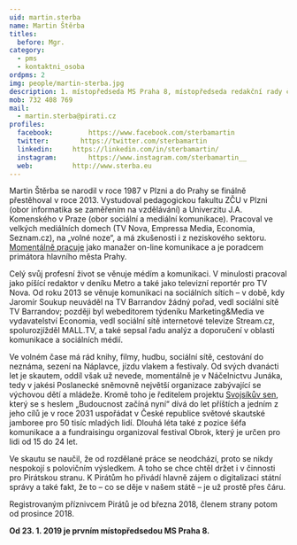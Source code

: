 ```yaml
---
uid: martin.sterba
name: Martin Štěrba
titles:
  before: Mgr.
category: 
  - pms
  - kontaktni_osoba
ordpms: 2
img: people/martin-sterba.jpg  
description: 1. místopředseda MS Praha 8, místopředseda redakční rady časopisu Osmička
mob: 732 408 769
mail: 
  - martin.sterba@pirati.cz 
profiles:
  facebook: 		https://www.facebook.com/sterbamartin
  twitter: 		  https://twitter.com/sterbamartin
  linkedin:     https://linkedin.com/in/sterbamartin/
  instagram:		https://www.instagram.com/sterbamartin__
  web:          http://www.sterba.eu
---
```


Martin Štěrba se narodil v roce 1987 v Plzni a do Prahy se finálně přestěhoval v roce 2013. Vystudoval pedagogickou fakultu ZČU v Plzni (obor informatika se zaměřením na vzdělávání) a Univerzitu J.A. Komenského v Praze (obor sociální a mediální komunikace). Pracoval ve velkých mediálních domech (TV Nova, Empressa Media, Economia, Seznam.cz), na „volné noze“, a má zkušenosti i z neziskového sektoru. [Momentálně pracuje][] jako manažer on-line komunikace a je poradcem primátora hlavního města Prahy. 

Celý svůj profesní život se věnuje médím a komunikaci. V minulosti pracoval jako píšící redaktor v deníku Metro a také jako televizní reportér pro TV Nova. Od roku 2013 se věnuje komunikaci na sociálních sítích – v době, kdy Jaromír Soukup neuváděl na TV Barrandov žádný pořad, vedl sociální sítě TV Barrandov; později byl webeditorem týdeníku Marketing&Media ve vydavatelství Economia, vedl sociální sítě internetové televize Stream.cz, spolurozjížděl MALL.TV, a také sepsal řadu analýz a doporučení v oblasti komunikace a sociálních médií. 

Ve volném čase má rád knihy, filmy, hudbu, sociální sítě, cestování do neznáma, sezení na Náplavce, jízdu vlakem a festivaly. Od svých dvanácti let je skautem, oddíl však už nevede, momentálně je v Náčelnictvu Junáka, tedy v jakési Poslanecké sněmovně největší organizace zabývající se výchovou dětí a mládeže. Kromě toho je ředitelem projektu [Svojsíkův sen][], který se s heslem „Budoucnost začíná nyní“ dívá do let příštích a jedním z jeho cílů je v roce 2031 uspořádat v České republice světové skautské jamboree pro 50 tisíc mladých lidí. Dlouhá léta také z pozice šéfa komunikace a a fundraisingu organizoval festival Obrok, který je určen pro lidi od 15 do 24 let.

Ve skautu se naučil, že od rozdělané práce se neodchází, proto se nikdy nespokojí s polovičním výsledkem. A toho se chce chtěl držet i v činnosti pro Pirátskou stranu. K Pirátům ho přivádí hlavně zájem o digitalizaci státní správy a také fakt, že to – co se děje v našem státě – je už prostě přes čáru.

Registrovaným příznivcem Pirátů je od března 2018, členem strany potom od prosince 2018.

**Od 23. 1. 2019 je prvním místopředsedou MS Praha 8.**

[Svojsíkův sen]: http://www.svojsikuvsen.cz
[Momentálně pracuje]: https://linkedin.com/in/sterbamartin/
